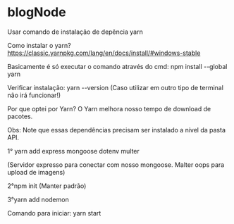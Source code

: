 # blogNode

Usar comando de instalação de depência yarn

Como instalar o yarn?
https://classic.yarnpkg.com/lang/en/docs/install/#windows-stable

Basicamente é só executar o comando através do cmd: npm install --global yarn

Verificar instalação: yarn --version
(Caso utilizar em outro tipo de terminal não irá funcionar!)

Por que optei por Yarn?
O Yarn melhora nosso tempo de download de pacotes.

Obs: Note que essas dependências precisam ser instalado a nível da pasta API.

1° yarn add express mongoose dotenv multer 

(Servidor expresso para conectar com nosso mongoose. 
Malter oops para upload de imagens)

2°npm init (Manter padrão)

3°yarn add nodemon

Comando para iniciar: yarn start



